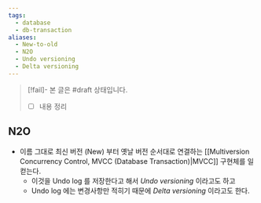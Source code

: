 ```yaml
---
tags:
  - database
  - db-transaction
aliases:
  - New-to-old
  - N2O
  - Undo versioning
  - Delta versioning
---
```

> [!fail]- 본 글은 #draft 상태입니다.
> - [ ] 내용 정리

## N2O

- 이름 그대로 최신 버전 (New) 부터 옛날 버전 순서대로 연결하는 [[Multiversion Concurrency Control, MVCC (Database Transaction)|MVCC]] 구현체를 일컫는다.
	- 이것을 Undo log 를 저장한다고 해서 *Undo versioning* 이라고도 하고
	- Undo log 에는 변경사항만 적히기 때문에 *Delta versioning* 이라고도 한다.